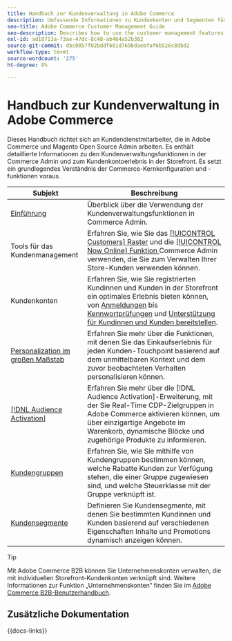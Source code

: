 ```yaml
---
title: Handbuch zur Kundenverwaltung in Adobe Commerce
description: Umfassende Informationen zu Kundenkonten und Segmenten für Adobe Commerce- und Magento Open Source-Administratoren, einschließlich Konfiguration.
seo-title: Adobe Commerce Customer Management Guide
seo-description: Describes how to use the customer management features in Adobe Commerce or Magento Open Source.
exl-id: ad10713a-f3ae-47dc-8c48-ab464a52b362
source-git-commit: dbc0057f02bddf681d769bdaebfaf6b526c8dbd2
workflow-type: tm+mt
source-wordcount: '275'
ht-degree: 0%

---
```



# Handbuch zur Kundenverwaltung in Adobe Commerce

Dieses Handbuch richtet sich an Kundendienstmitarbeiter, die in Adobe Commerce und Magento Open Source Admin arbeiten. Es enthält detaillierte Informationen zu den Kundenverwaltungsfunktionen in der Commerce Admin und zum Kundenkontoerlebnis in der Storefront. Es setzt ein grundlegendes Verständnis der Commerce-Kernkonfiguration und -funktionen voraus.

| Subjekt | Beschreibung |
| ------- | ----------- |
| [Einführung](customers-introduction.md) | Überblick über die Verwendung der Kundenverwaltungsfunktionen in Commerce Admin. |
| Tools für das Kundenmanagement | Erfahren Sie, wie Sie das [[!UICONTROL Customers] Raster](customers-all.md) und die [[!UICONTROL Now Online] Funktion ](now-online.md) Commerce Admin verwenden, die Sie zum Verwalten Ihrer Store-Kunden verwenden können. |
| Kundenkonten | Erfahren Sie, wie Sie registrierten Kundinnen und Kunden in der Storefront ein optimales Erlebnis bieten können, von [Anmeldungen](login-landing-page.md) bis [Kennwortprüfungen](password-reset.md) und [Unterstützung für Kundinnen und Kunden bereitstellen](login-as-customer.md). |
| [Personalization im großen Maßstab](personalize-scale.md) | Erfahren Sie mehr über die Funktionen, mit denen Sie das Einkaufserlebnis für jeden Kunden-Touchpoint basierend auf dem unmittelbaren Kontext und dem zuvor beobachteten Verhalten personalisieren können. |
| [[!DNL Audience Activation]](audience-activation.md) | Erfahren Sie mehr über die [!DNL Audience Activation]-Erweiterung, mit der Sie Real-Time CDP-Zielgruppen in Adobe Commerce aktivieren können, um über einzigartige Angebote im Warenkorb, dynamische Blöcke und zugehörige Produkte zu informieren. |
| [Kundengruppen](customer-groups.md) | Erfahren Sie, wie Sie mithilfe von Kundengruppen bestimmen können, welche Rabatte Kunden zur Verfügung stehen, die einer Gruppe zugewiesen sind, und welche Steuerklasse mit der Gruppe verknüpft ist. |
| [Kundensegmente](customer-segments.md) | Definieren Sie Kundensegmente, mit denen Sie bestimmten Kundinnen und Kunden basierend auf verschiedenen Eigenschaften Inhalte und Promotions dynamisch anzeigen können. |

>[!TIP]
>
>Mit Adobe Commerce B2B können Sie Unternehmenskonten verwalten, die mit individuellen Storefront-Kundenkonten verknüpft sind. Weitere Informationen zur Funktion „Unternehmenskonten“ finden Sie im [Adobe Commerce B2B-Benutzerhandbuch](../b2b/account-companies.md).

## Zusätzliche Dokumentation

{{docs-links}}
